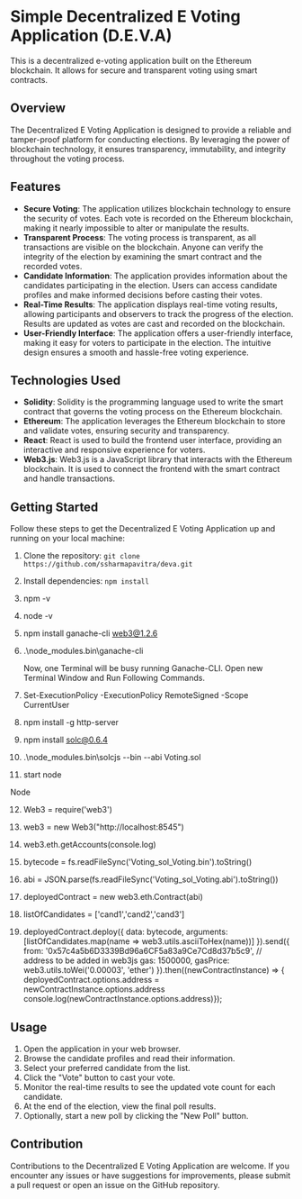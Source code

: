 # Simple Decentralized E Voting Application (D.E.V.A)

This is a decentralized e-voting application built on the Ethereum blockchain. It allows for secure and transparent voting using smart contracts.

## Overview

The Decentralized E Voting Application is designed to provide a reliable and tamper-proof platform for conducting elections. By leveraging the power of blockchain technology, it ensures transparency, immutability, and integrity throughout the voting process.

## Features

- **Secure Voting**: The application utilizes blockchain technology to ensure the security of votes. Each vote is recorded on the Ethereum blockchain, making it nearly impossible to alter or manipulate the results.
- **Transparent Process**: The voting process is transparent, as all transactions are visible on the blockchain. Anyone can verify the integrity of the election by examining the smart contract and the recorded votes.
- **Candidate Information**: The application provides information about the candidates participating in the election. Users can access candidate profiles and make informed decisions before casting their votes.
- **Real-Time Results**: The application displays real-time voting results, allowing participants and observers to track the progress of the election. Results are updated as votes are cast and recorded on the blockchain.
- **User-Friendly Interface**: The application offers a user-friendly interface, making it easy for voters to participate in the election. The intuitive design ensures a smooth and hassle-free voting experience.

## Technologies Used

- **Solidity**: Solidity is the programming language used to write the smart contract that governs the voting process on the Ethereum blockchain.
- **Ethereum**: The application leverages the Ethereum blockchain to store and validate votes, ensuring security and transparency.
- **React**: React is used to build the frontend user interface, providing an interactive and responsive experience for voters.
- **Web3.js**: Web3.js is a JavaScript library that interacts with the Ethereum blockchain. It is used to connect the frontend with the smart contract and handle transactions.

## Getting Started

Follow these steps to get the Decentralized E Voting Application up and running on your local machine:

1. Clone the repository: `git clone https://github.com/ssharmapavitra/deva.git`

2. Install dependencies: `npm install`

3. npm -v

4. node -v

5. npm install ganache-cli web3@1.2.6

6. .\node_modules\.bin\ganache-cli

   Now, one Terminal will be busy running Ganache-CLI. Open new Terminal Window and Run
   Following Commands.
   
7. Set-ExecutionPolicy -ExecutionPolicy RemoteSigned -Scope CurrentUser
 
8. npm install -g http-server

9. npm install solc@0.6.4

10. .\node_modules\.bin\solcjs --bin --abi Voting.sol

11. start node

   Node
   
12. Web3 = require('web3')

13. web3 = new Web3("http://localhost:8545")

14. web3.eth.getAccounts(console.log)

15. bytecode = fs.readFileSync('Voting_sol_Voting.bin').toString()

16. abi = JSON.parse(fs.readFileSync('Voting_sol_Voting.abi').toString())

17. deployedContract = new web3.eth.Contract(abi)

18. listOfCandidates = ['cand1','cand2','cand3']

19. deployedContract.deploy({
    data: bytecode,
    arguments: [listOfCandidates.map(name => web3.utils.asciiToHex(name))]
    }).send({
    from: '0x57c4a5b6D3339Bd96a6CF5a83a9Ce7Cd8d37b5c9',  // address to be added in web3js
    gas: 1500000,
    gasPrice: web3.utils.toWei('0.00003', 'ether')
    }).then((newContractInstance) => {
    deployedContract.options.address = newContractInstance.options.address
    console.log(newContractInstance.options.address)});

## Usage

1. Open the application in your web browser.
2. Browse the candidate profiles and read their information.
3. Select your preferred candidate from the list.
4. Click the "Vote" button to cast your vote.
5. Monitor the real-time results to see the updated vote count for each candidate.
6. At the end of the election, view the final poll results.
7. Optionally, start a new poll by clicking the "New Poll" button.

## Contribution

Contributions to the Decentralized E Voting Application are welcome. If you encounter any issues or have suggestions for improvements, please submit a pull request or open an issue on the GitHub repository.

